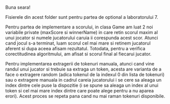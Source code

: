 Buna seara!

Fisierele din acest folder sunt pentru partea de optional a laboratorului 7. 

Pentru partea de implementare a scorului, in clasa Game am luat 2 noi variabile private (maxScore si winnerName) in care retin scorul maxim al unui jocator si numele jucatorului
caruia ii corespunda acest scor. Atunci cand jocul s-a terminat, luam scorul cel mai mare si retinem jucatorul aferent si dupa aceea afisam rezultatul. Totodata, pentru a 
verifica corectitudinea algoritmului, am afisat si scorul final al fiecarui jucator.

Pentru implementarea extragerii de tokenuri manuala, atunci cand vine randul unui jucator si trebuie sa extraga un token, acesta are varianta de a face o extragere random (adica
tokenul de la indexul 0 din lista de tokenuri) sau o extragere manuala in cadrul careia jucatorului i se cere sa aleaga un index dintre cele puse la dispozitie (i se spune sa
aleaga un index al unui token si cel mai mare index dintre care poate alege pentru a nu aparea erori). Acest proces se repeta pana cand nu mai raman tokenuri disponibile.

